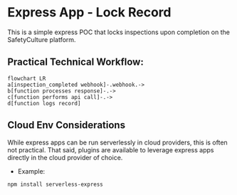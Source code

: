 
# Express App - Lock Record

This is a simple express POC that locks inspections upon completion on the SafetyCulture platform.

## Practical Technical Workflow:
```mermaid
flowchart LR
a[inspection_completed webhook]-.webhook.->
b[function processes response]-.->
c[function performs api call]-.->
d[function logs record]
```

## Cloud Env Considerations
While express apps can be run serverlessly in cloud providers, this is often not practical. That said, plugins are available to leverage express apps directly in the cloud provider of choice.

- Example:
```bash
npm install serverless-express
```
